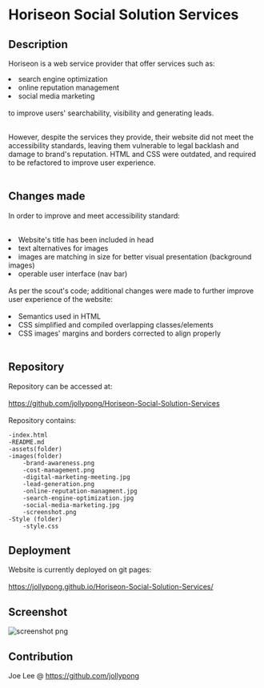 # Horiseon Social Solution Services
 
## Description
Horiseon is a web service provider that offer services such as:
<li>search engine optimization </li>
<li>online reputation management </li>
<li>social media marketing</li><br>
to improve users' searchability, visibility and generating leads.
 <br><br>
 
However, despite the services they provide, their website did not meet the accessibility standards, leaving them vulnerable to legal backlash and damage to brand's reputation. HTML and CSS were outdated, and required to be refactored to improve user experience. 
<br><br>

## Changes made 
In order to improve and meet accessibility standard:<br><br>
<li>Website's title has been included in head</li>
<li>text alternatives for images </li>
<li>images are matching in size for better visual presentation (background images)</li>
<li>operable user interface (nav bar)</li>
<br>
As per the scout's code; additional changes were made to further improve user experience of the website: <br><br>
<li> Semantics used in HTML </li>
<li> CSS simplified and compiled overlapping classes/elements </li>
<li> CSS images' margins and borders corrected to align properly </li>
<br>

## Repository
Repository can be accessed at: <br><br> https://github.com/jollypong/Horiseon-Social-Solution-Services <br><br>
Repository contains: 

	-index.html
	-README.md
	-assets(folder)
  	-images(folder)
		-brand-awareness.png
		-cost-management.png
		-digital-marketing-meeting.jpg
		-lead-generation.png
		-online-reputation-managment.jpg
		-search-engine-optimization.jpg
		-social-media-marketing.jpg
		-screenshot.png
	-Style (folder)
		-style.css

## Deployment
Website is currently deployed on git pages: <br><br>
https://jollypong.github.io/Horiseon-Social-Solution-Services/ 

## Screenshot
![screenshot png](https://user-images.githubusercontent.com/77361869/149418901-ae983e01-a4bc-4ac7-bc84-8444cef396c5.png)
    
## Contribution
Joe Lee @ https://github.com/jollypong
